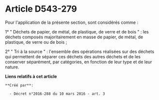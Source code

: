 # Article D543-279

Pour l'application de la présente section, sont considérés comme :

1° " Déchets de papier, de métal, de plastique, de verre et de bois " : les déchets composés majoritairement en masse de
papier, de métal, de plastique, de verre ou de bois ;

2° " Tri à la source " : l'ensemble des opérations réalisées sur des déchets qui permettent de séparer ces déchets des autres
déchets et de les conserver séparément, par catégories, en fonction de leur type et de leur nature.

**Liens relatifs à cet article**

	**Créé par**:

	  - Décret n°2016-288 du 10 mars 2016 - art. 3
